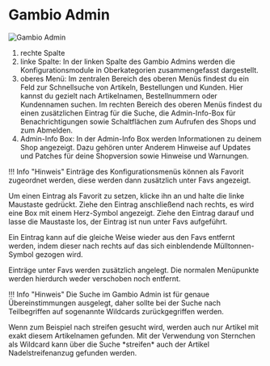 # Gambio Admin 

![](Bilder/Abb013_GambioAdmin.PNG "Gambio Admin")

1.  rechte Spalte
2.  linke Spalte: In der linken Spalte des Gambio Admins werden die Konfigurationsmodule in Oberkategorien zusammengefasst dargestellt.
3.  oberes Menü: Im zentralen Bereich des oberen Menüs findest du ein Feld zur Schnellsuche von Artikeln, Bestellungen und Kunden. Hier kannst du gezielt nach Artikelnamen, Bestellnummern oder Kundennamen suchen. Im rechten Bereich des oberen Menüs findest du einen zusätzlichen Eintrag für die Suche, die Admin-Info-Box für Benachrichtigungen sowie Schaltflächen zum Aufrufen des Shops und zum Abmelden.
4.  Admin-Info Box: In der Admin-Info Box werden Informationen zu deinem Shop angezeigt. Dazu gehören unter Anderem Hinweise auf Updates und Patches für deine Shopversion sowie Hinweise und Warnungen.

!!! Info "Hinweis"
	 Einträge des Konfigurationsmenüs können als Favorit zugeordnet werden, diese werden dann zusätzlich unter Favs angezeigt.

Um einen Eintrag als Favorit zu setzen, klicke ihn an und halte die linke Maustaste gedrückt. Ziehe den Eintrag anschließend nach rechts, es wird eine Box mit einem Herz-Symbol angezeigt. Ziehe den Eintrag darauf und lasse die Maustaste los, der Eintrag ist nun unter Favs aufgeführt.

Ein Eintrag kann auf die gleiche Weise wieder aus den Favs entfernt werden, indem dieser nach rechts auf das sich einblendende Mülltonnen-Symbol gezogen wird.

Einträge unter Favs werden zusätzlich angelegt. Die normalen Menüpunkte werden hierdurch weder verschoben noch entfernt.

!!! Info "Hinweis"
	 Die Suche im Gambio Admin ist für genaue Übereinstimmungen ausgelegt, daher sollte bei der Suche nach Teilbegriffen auf sogenannte Wildcards zurückgegriffen werden.

Wenn zum Beispiel nach streifen gesucht wird, werden auch nur Artikel mit exakt diesem Artikelnamen gefunden. Mit der Verwendung von Sternchen als Wildcard kann über die Suche \*streifen\* auch der Artikel Nadelstreifenanzug gefunden werden.



